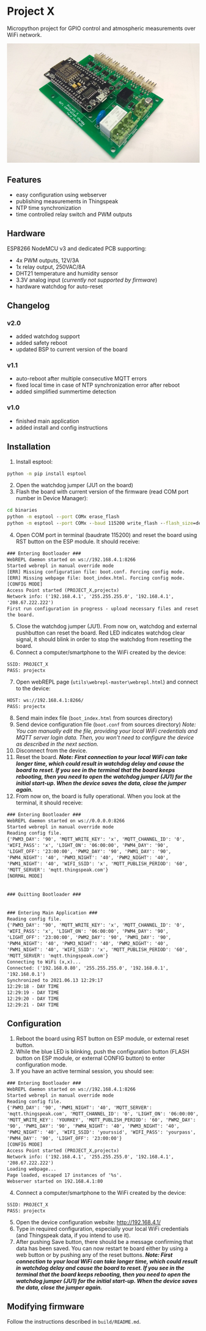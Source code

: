 # Project X

Micropython project for GPIO control and atmospheric measurements over WiFi network.

![Project X](Project_X_small.jpg)

## Features
* easy configuration using webserver
* publishing measurements in Thingspeak
* NTP time synchronization
* time controlled relay switch and PWM outputs

## Hardware
ESP8266 NodeMCU v3 and dedicated PCB supporting:
* 4x PWM outputs, 12V/3A
* 1x relay output, 250VAC/8A
* DHT21 temperature and humidity sensor
* 3.3V analog input (*currently not supported by firmware*) 
* hardware watchdog for auto-reset

## Changelog

### v2.0

- added watchdog support
- added safety reboot
- updated BSP to current version of the board

### v1.1

- auto-reboot after multiple consecutive MQTT errors
- fixed local time in case of NTP synchronization error after reboot
- added simplified summertime detection

### v1.0

- finished main application
- added install and config instructions

## Installation
1. Install esptool:

```cmd
python -m pip install esptool
```

2. Open the watchdog jumper (JU1 on the board)
3. Flash the board with current version of the firmware (read COM port number in Device Manager):

```cmd
cd binaries
python -m esptool --port COMx erase_flash
python -m esptool --port COMx --baud 115200 write_flash --flash_size=detect 0 filename.bin
```

4. Open COM port in terminal (baudrate 115200) and reset the board using RST button on the ESP module. It should receive:
```
### Entering Bootloader ###
WebREPL daemon started on ws://192.168.4.1:8266
Started webrepl in manual override mode
[ERR] Missing configuration file: boot.conf. Forcing config mode.
[ERR] Missing webpage file: boot_index.html. Forcing config mode.
[CONFIG MODE]
Access Point started (PROJECT_X,projectx)
Network info: ('192.168.4.1', '255.255.255.0', '192.168.4.1', '208.67.222.222')
First run configuration in progress - upload necessary files and reset the board.
```

5. Close the watchdog jumper (JU1). From now on, watchdog and external pushbutton can reset the board. Red LED indicates watchdog clear signal, it should blink in order to stop the watchdog from resetting the board.
6. Connect a computer/smartphone to the WiFi created by the device:
   
```
SSID: PROJECT_X
PASS: projectx
```

7. Open webREPL page (`utils\webrepl-master\webrepl.html`) and connect to the device:

```
HOST: ws://192.168.4.1:8266/
PASS: projectx
```

8. Send main index file (`boot_index.html` from sources directory)
9. Send device configuration file (`boot.conf` from sources directory)
    *Note: You can manually edit the file, providing your local WiFi credentials and MQTT server login data. Then, you won't need to configure the device as described in the next section.*
10. Disconnect from the device.
11. Reset the board.
    ***Note: First connection to your local WiFi can take longer time, which could result in watchdog delay and cause the board to reset. If you see in the terminal that the board keeps rebooting, then you need to open the watchdog jumper (JU1) for the initial start-up. When the device saves the data, close the jumper again.***
12. From now on, the board is fully operational. When you look at the terminal, it should receive:

```
### Entering Bootloader ###
WebREPL daemon started on ws://0.0.0.0:8266
Started webrepl in manual override mode
Reading config file.
{'PWM3_DAY': '90', 'MQTT_WRITE_KEY': 'x', 'MQTT_CHANNEL_ID': '0', 'WIFI_PASS': 'x', 'LIGHT_ON': '06:00:00', 'PWM4_DAY': '90', 'LIGHT_OFF': '23:00:00', 'PWM2_DAY': '90', 'PWM1_DAY': '90', 'PWM4_NIGHT': '40', 'PWM3_NIGHT': '40', 'PWM2_NIGHT': '40', 'PWM1_NIGHT': '40', 'WIFI_SSID': 'x', 'MQTT_PUBLISH_PERIOD': '60', 'MQTT_SERVER': 'mqtt.thingspeak.com'}
[NORMAL MODE]


### Quitting Bootloader ###


### Entering Main Application ###
Reading config file.
{'PWM3_DAY': '90', 'MQTT_WRITE_KEY': 'x', 'MQTT_CHANNEL_ID': '0', 'WIFI_PASS': 'x', 'LIGHT_ON': '06:00:00', 'PWM4_DAY': '90', 'LIGHT_OFF': '23:00:00', 'PWM2_DAY': '90', 'PWM1_DAY': '90', 'PWM4_NIGHT': '40', 'PWM3_NIGHT': '40', 'PWM2_NIGHT': '40', 'PWM1_NIGHT': '40', 'WIFI_SSID': 'x', 'MQTT_PUBLISH_PERIOD': '60', 'MQTT_SERVER': 'mqtt.thingspeak.com'}
Connecting to WiFi (x,x)...
Connected: ('192.168.0.80', '255.255.255.0', '192.168.0.1', '192.168.0.1')
Synchronized to 2021.06.13 12:29:17
12:29:18 - DAY TIME
12:29:19 - DAY TIME
12:29:20 - DAY TIME
12:29:21 - DAY TIME
```

## Configuration
1. Reboot the board using RST button on ESP module, or external reset button.
2. While the blue LED is blinking, push the configuration button (FLASH button on ESP module, or external CONFIG button) to enter configuration mode.
3. If you have an active terminal session, you should see:

```
### Entering Bootloader ###
WebREPL daemon started on ws://192.168.4.1:8266
Started webrepl in manual override mode
Reading config file.
{'PWM3_DAY': '90', 'PWM1_NIGHT': '40', 'MQTT_SERVER': 'mqtt.thingspeak.com', 'MQTT_CHANNEL_ID': '0', 'LIGHT_ON': '06:00:00', 'MQTT_WRITE_KEY': 'YOURKEY', 'MQTT_PUBLISH_PERIOD': '60', 'PWM2_DAY': '90', 'PWM1_DAY': '90', 'PWM4_NIGHT': '40', 'PWM3_NIGHT': '40', 'PWM2_NIGHT': '40', 'WIFI_SSID': 'yourssid', 'WIFI_PASS': 'yourpass', 'PWM4_DAY': '90', 'LIGHT_OFF': '23:00:00'}
[CONFIG MODE]
Access Point started (PROJECT_X,projectx)
Network info: ('192.168.4.1', '255.255.255.0', '192.168.4.1', '208.67.222.222')
Loading webpage...
Page loaded, escaped 17 instances of '%s'.
Webserver started on 192.168.4.1:80
```

4. Connect a computer/smartphone to the WiFi created by the device:
   
```
SSID: PROJECT_X
PASS: projectx
```

5. Open the device configuration website: http://192.168.4.1/
6. Type in required configuration, especially your local WiFi credentials (and Thingspeak data, if you intend to use it).
7. After pushing Save button, there should be a message confirming that data has been saved. You can now restart te board either by using a web button or by pushing any of the reset buttons.
    ***Note: First connection to your local WiFi can take longer time, which could result in watchdog delay and cause the board to reset. If you see in the terminal that the board keeps rebooting, then you need to open the watchdog jumper (JU1) for the initial start-up. When the device saves the data, close the jumper again.***

## Modifying firmware

Follow the instructions described in ```build/README.md```.